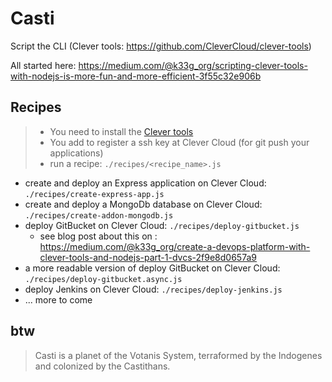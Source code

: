 # Casti
Script the CLI (Clever tools: https://github.com/CleverCloud/clever-tools)

All started here: https://medium.com/@k33g_org/scripting-clever-tools-with-nodejs-is-more-fun-and-more-efficient-3f55c32e906b

## Recipes

> - You need to install the [Clever tools](https://github.com/CleverCloud/clever-tools)
> - You add to register a ssh key at Clever Cloud (for git push your applications)
> - run a recipe: `./recipes/<recipe_name>.js`


- create and deploy an Express application on Clever Cloud: `./recipes/create-express-app.js`
- create and deploy a MongoDb database on Clever Cloud: `./recipes/create-addon-mongodb.js`
- deploy GitBucket on Clever Cloud: `./recipes/deploy-gitbucket.js`
  - see blog post about this on : https://medium.com/@k33g_org/create-a-devops-platform-with-clever-tools-and-nodejs-part-1-dvcs-2f9e8d0657a9
- a more readable version of deploy GitBucket on Clever Cloud: `./recipes/deploy-gitbucket.async.js`
- deploy Jenkins on Clever Cloud: `./recipes/deploy-jenkins.js`
- ... more to come

## btw

> Casti is a planet of the Votanis System, terraformed by the Indogenes and colonized by the Castithans.
